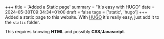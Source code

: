 +++
title = 'Added a Static page'
summary = "It's easy with HUGO"
date = 2024-05-30T09:34:34+01:00
draft = false
tags = ['static', 'hugo']
+++
Added a static page to this website. With [HUGO](https://gohugo.io/) it's really easy, just add it to the `static` folder.

This requires knowing **HTML** and possibly **CSS**/**Javascript**.
